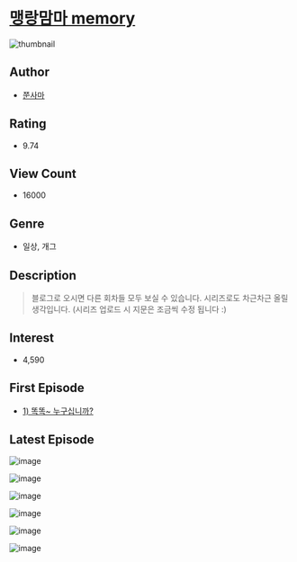 # [맹랑맘마 memory](https://comic.naver.com/bestChallenge/list?titleId=679733)
![thumbnail](https://image-comic.pstatic.net/user_contents_data/challenge_comic/2023/03/22/116294/upload_3616781051704402738_480x623.jpeg)

## Author
- [쭌사마](https://comic.naver.com/artistTitle?id=116294)

## Rating
- 9.74

## View Count
- 16000

## Genre
- 일상, 개그

## Description
> 블로그로 오시면 다른 회차들 모두 보실 수 있습니다. 시리즈로도 차근차근 올릴 생각입니다. (시리즈 업로드 시 지문은 조금씩 수정 됩니다 :)


## Interest
- 4,590

## First Episode
- [1) 똑똑~ 누구십니까?](https://comic.naver.com/bestChallenge/detail?titleId=679733&no=90)

## Latest Episode
![image](https://image-comic.pstatic.net/user_contents_data/challenge_comic/2022/10/01/116294/upload_7221014265282574179.jpeg)

![image](https://image-comic.pstatic.net/user_contents_data/challenge_comic/2022/10/01/116294/upload_7148957972622948403.jpeg)

![image](https://image-comic.pstatic.net/user_contents_data/challenge_comic/2022/10/01/116294/upload_7219331106992121392.jpeg)

![image](https://image-comic.pstatic.net/user_contents_data/challenge_comic/2022/10/01/116294/upload_7149295312924259120.jpeg)

![image](https://image-comic.pstatic.net/user_contents_data/challenge_comic/2022/10/01/116294/upload_7005403536212387171.jpeg)

![image](https://image-comic.pstatic.net/user_contents_data/challenge_comic/2022/12/27/116294/upload_7003490179824563765.jpeg)
